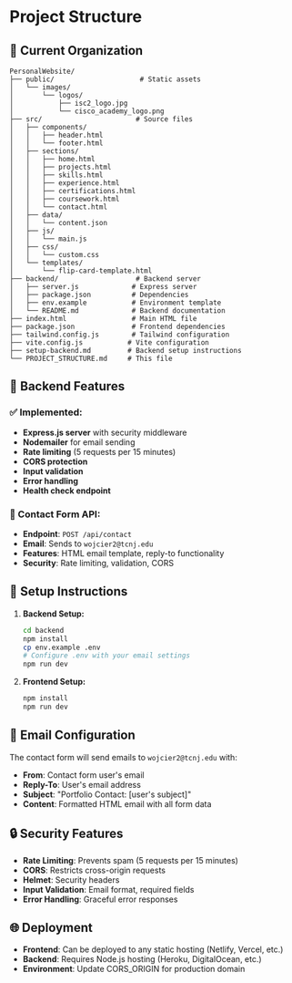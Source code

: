 # Project Structure

## 📁 Current Organization

```
PersonalWebsite/
├── public/                     # Static assets
│   └── images/
│       └── logos/
│           ├── isc2_logo.jpg
│           └── cisco_academy_logo.png
├── src/                       # Source files
│   ├── components/
│   │   ├── header.html
│   │   └── footer.html
│   ├── sections/
│   │   ├── home.html
│   │   ├── projects.html
│   │   ├── skills.html
│   │   ├── experience.html
│   │   ├── certifications.html
│   │   ├── coursework.html
│   │   └── contact.html
│   ├── data/
│   │   └── content.json
│   ├── js/
│   │   └── main.js
│   ├── css/
│   │   └── custom.css
│   └── templates/
│       └── flip-card-template.html
├── backend/                   # Backend server
│   ├── server.js             # Express server
│   ├── package.json          # Dependencies
│   ├── env.example           # Environment template
│   └── README.md             # Backend documentation
├── index.html                # Main HTML file
├── package.json              # Frontend dependencies
├── tailwind.config.js        # Tailwind configuration
├── vite.config.js           # Vite configuration
├── setup-backend.md         # Backend setup instructions
└── PROJECT_STRUCTURE.md     # This file
```

## 🚀 Backend Features

### ✅ Implemented:
- **Express.js server** with security middleware
- **Nodemailer** for email sending
- **Rate limiting** (5 requests per 15 minutes)
- **CORS protection**
- **Input validation**
- **Error handling**
- **Health check endpoint**

### 📧 Contact Form API:
- **Endpoint**: `POST /api/contact`
- **Email**: Sends to `wojcier2@tcnj.edu`
- **Features**: HTML email template, reply-to functionality
- **Security**: Rate limiting, validation, CORS

## 🔧 Setup Instructions

1. **Backend Setup:**
   ```bash
   cd backend
   npm install
   cp env.example .env
   # Configure .env with your email settings
   npm run dev
   ```

2. **Frontend Setup:**
   ```bash
   npm install
   npm run dev
   ```

## 📧 Email Configuration

The contact form will send emails to `wojcier2@tcnj.edu` with:
- **From**: Contact form user's email
- **Reply-To**: User's email address
- **Subject**: "Portfolio Contact: [user's subject]"
- **Content**: Formatted HTML email with all form data

## 🔒 Security Features

- **Rate Limiting**: Prevents spam (5 requests per 15 minutes)
- **CORS**: Restricts cross-origin requests
- **Helmet**: Security headers
- **Input Validation**: Email format, required fields
- **Error Handling**: Graceful error responses

## 🌐 Deployment

- **Frontend**: Can be deployed to any static hosting (Netlify, Vercel, etc.)
- **Backend**: Requires Node.js hosting (Heroku, DigitalOcean, etc.)
- **Environment**: Update CORS_ORIGIN for production domain

